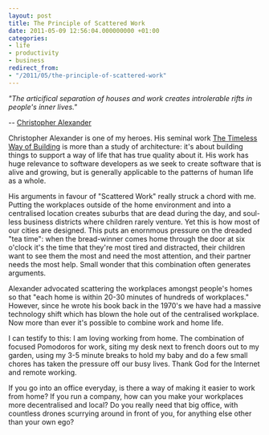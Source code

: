 ```yaml
---
layout: post
title: The Principle of Scattered Work
date: 2011-05-09 12:56:04.000000000 +01:00
categories:
- life
- productivity
- business
redirect_from:
- "/2011/05/the-principle-of-scattered-work"
---
```

<p><i>"The articifical separation of houses and work creates introlerable rifts in people's inner lives."</i></p>

-- [Christopher Alexander](http://en.wikipedia.org/wiki/Christopher_Alexander)

Christopher Alexander is one of my heroes. His seminal work [The Timeless Way of Building](http://www.amazon.co.uk/gp/product/0195024028/ref=as_li_tf_tl?ie=UTF8&tag=chrisparsonbl-21&linkCode=as2&camp=1634&creative=6738&creativeASIN=0195024028) is more than a study of architecture: it's about building things to support a way of life that has true quality about it. His work has huge relevance to software developers as we seek to create software that is alive and growing, but is generally applicable to the patterns of human life as a whole.

His arguments in favour of "Scattered Work" really struck a chord with me. Putting the workplaces outside of the home environment and into a centralised location creates suburbs that are dead during the day, and soul-less business districts where children rarely venture. Yet this is how most of our cities are designed. This puts an enornmous pressure on the dreaded "tea time": when the bread-winner comes home through the door at six o'clock it's the time that they're most tired and distracted, their children want to see them the most and need the most attention, and their partner needs the most help. Small wonder that this combination often generates arguments.

Alexander advocated scattering the workplaces amongst people's homes so that "each home is within 20-30 minutes of hundreds of workplaces." However, since he wrote his book back in the 1970's we have had a massive technology shift which has blown the hole out of the centralised workplace. Now more than ever it's possible to combine work and home life.

I can testify to this: I am loving working from home. The combination of focused Pomodoros for work, siting my desk next to french doors out to my garden, using my 3-5 minute breaks to hold my baby and do a few small chores has taken the pressure off our busy lives. Thank God for the Internet and remote working.

If you go into an office everyday, is there a way of making it easier to work from home? If you run a company, how can you make your workplaces more decentralised and local? Do you really need that big office, with countless drones scurrying around in front of you, for anything else other than your own ego?
